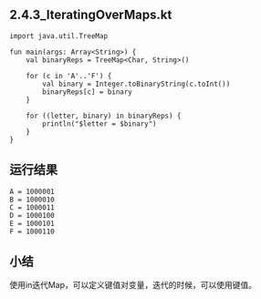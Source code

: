 ## 2.4.3_IteratingOverMaps.kt

```
import java.util.TreeMap

fun main(args: Array<String>) {
    val binaryReps = TreeMap<Char, String>()

    for (c in 'A'..'F') {
        val binary = Integer.toBinaryString(c.toInt())
        binaryReps[c] = binary
    }

    for ((letter, binary) in binaryReps) {
        println("$letter = $binary")
    }
}
```

## 运行结果

```
A = 1000001
B = 1000010
C = 1000011
D = 1000100
E = 1000101
F = 1000110
```

## 小结 

使用in迭代Map，可以定义键值对变量，迭代的时候，可以使用键值。